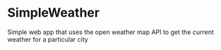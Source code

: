 # SimpleWeather
Simple web app that uses the open weather map API to get the current weather for a particular city
